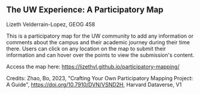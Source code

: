 ## The UW Experience: A Participatory Map

Lizeth Velderrain-Lopez, GEOG 458


This is a participatory map for the UW community to add any information or comments about the campus and their academic journey during their time there. Users can click on any location on the map to submit their information and can hover over the points to view the submission's content.

Access the map here:
https://lizethvl.github.io/participatory-mapping/

Credits: Zhao, Bo, 2023, "Crafting Your Own Participatory Mapping Project: A Guide", https://doi.org/10.7910/DVN/VSND2H, Harvard Dataverse, V1
